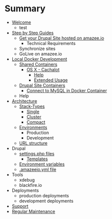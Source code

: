 # Summary

* [Welcome](README.md)
   * test
* [Step by Step Guides](step_by_step_guides.md)
   * [Get your Drupal Site hosted on amazee.io](get_your_drupal_site_hosted_on_amazeeio.md)
       * Technical Requirements
   * Synchronize sites
   * GoLive on amazee.io
* [Local Docker Development](local_docker_development.md)
   * [Shared Containers](local_docker_development/shared_containers.md)
       * [OS X - Cachalot](local_docker_development/os_x_cachalot.md)
           * [Help](local_docker_development/os_x_cachalot/help.md)
           * [Extended Usage](local_docker_development/os_x_cachalot/extended_usage.md)
   * [Drupal Site Containers](local_docker_development/drupal_site_containers.md)
       * [Connect to MySQL in Docker Container](local_docker_development/connect_to_mysql_from_external.md)
   * Help
* [Architecture](architecture.md)
   * [Stack-Types](architecture/stack-types.md)
       * [Single](architecture/stack-types/single.md)
       * [Cluster](architecture/stack-types/cluster.md)
       * [Compact](architecture/stack-types/compact.md)
   * [Environments](architecture/environments.md)
       * Production
       * Development
   * [URL structure](architecture/url_structure.md)
* Drupal
   * [settings.php files](drupal/settingsphp_files.md)
       * [Templates](drupal/templates.md)
   * [Environment variables](drupal/environment_variables.md)
   * [.amazeeio.yml file](drupal/amazeeioyml_file.md)
* Tools
   * xdebug
   * blackfire.io
* Deployments
   * production deployments
   * development deployments
* [Support](support.md)
* [Regular Maintenance](regular_maintenance.md)
